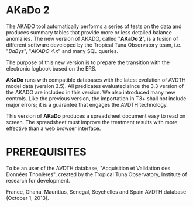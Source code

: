 AKaDo 2
=======

The AKADO tool automatically performs a series of tests on the data 
and produces summary tables that provide more or less detailed balance 
anomalies. The new version of AKADO, called "**AKaDo 2**", is a fusion of 
different software developed by the Tropical Tuna Observatory team, 
i.e. "*BaBys*", "*AKADO 4.x*" and many SQL queries. 

The purpose of this  new version is to prepare the transition with the electronic 
logbook based on the ERS.


**AKaDo** runs with compatible databases with the latest evolution of 
AVDTH model data (version 3.5). All predicates evaluated since the 
3.3 version of the AKADO are included in this version. 
We also introduced many new controls.  Like the previous version, 
the importation in T3+ shall not include major errors; it is a guarantee 
that engages the AVDTH technology.

This version of **AKaDo** produces a spreadsheet document easy to read 
on screen. The spreadsheet must improve the treatment results with 
more effective than a web browser interface.

PREREQUISITES
=============

To be an user of the AVDTH database, "Acquisition et Validation des 
Données Thonières", created by the Tropical Tuna Observatory, Institute
of research for development.
 
France, Ghana, Mauritius, Senegal, Seychelles and Spain AVDTH database
(October 1, 2013).